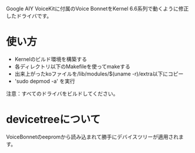 Google AIY VoiceKitに付属のVoice BonnetをKernel 6.6系列で動くように修正したドライバです。

# 使い方
- Kernelのビルド環境を構築する
- 各ディレクトリ以下のMakefileを使ってmakeする
- 出来上がったkoファイルを/lib/modules/$(uname -r)/extra以下にコピー
- 'sudo depmod -a' を実行

注意：すべてのドライバをビルドしてください。

# devicetreeについて
VoiceBonnetのeepromから読み込まれて勝手にデバイスツリーが適用されます。

